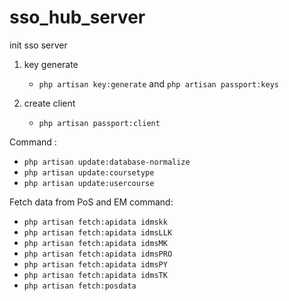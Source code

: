 # sso_hub_server
 
init sso server

1. key generate
    - `php artisan key:generate` and `php artisan passport:keys`

2. create client
    - `php artisan passport:client`

Command : 
- `php artisan update:database-normalize`
- `php artisan update:coursetype`
- `php artisan update:usercourse`

Fetch data from PoS and EM command:
- `php artisan fetch:apidata idmskk` 
- `php artisan fetch:apidata idmsLLK` 
- `php artisan fetch:apidata idmsMK` 
- `php artisan fetch:apidata idmsPRO` 
- `php artisan fetch:apidata idmsPY` 
- `php artisan fetch:apidata idmsTK` 
- `php artisan fetch:posdata` 
